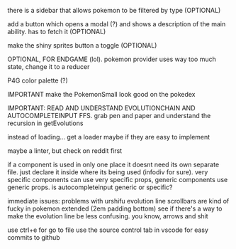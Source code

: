 there is a sidebar that allows pokemon to be filtered by type (OPTIONAL)

add a button which opens a modal (?) and shows a description
of the main ability. has to fetch it (OPTIONAL)

make the shiny sprites button a toggle (OPTIONAL)

OPTIONAL, FOR ENDGAME (lol). pokemon provider uses way too much state, change it to a reducer

P4G color palette (?)

IMPORTANT make the PokemonSmall look good on the pokedex

IMPORTANT: READ AND UNDERSTAND EVOLUTIONCHAIN AND AUTOCOMPLETEINPUT FFS.
grab pen and paper and understand the recursion in getEvolutions

instead of loading... get a loader maybe if they are easy to implement

maybe a linter, but check on reddit first

if a component is used in only one place it doesnt need its own separate file. just declare it inside where its
being used (infodiv for sure). very specific components can use very specific props, generic components use generic
props. is autocompleteinput generic or specific?

immediate issues:
problems with urshifu evolution line
scrollbars are kind of fucky in pokemon extended (2em padding bottom)
see if there's a way to make the evolution line be less confusing. you know, arrows and shit

use ctrl+e for go to file
use the source control tab in vscode for easy commits to github
